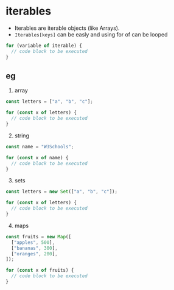 # iterables

- Iterables are iterable objects (like Arrays).
- `Iterables[keys]` can be easly and using for of can be looped

```js
for (variable of iterable) {
  // code block to be executed
}
```

## eg

1. array

```js
const letters = ["a", "b", "c"];

for (const x of letters) {
  // code block to be executed
}
```

2. string

```js
const name = "W3Schools";

for (const x of name) {
  // code block to be executed
}
```

3. sets

```js
const letters = new Set(["a", "b", "c"]);

for (const x of letters) {
  // code block to be executed
}
```

4. maps

```js
const fruits = new Map([
  ["apples", 500],
  ["bananas", 300],
  ["oranges", 200],
]);

for (const x of fruits) {
  // code block to be executed
}
```
